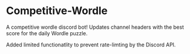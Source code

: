 # Competitive-Wordle
A competitive wordle discord bot! Updates channel headers with the best score for the daily Wordle puzzle.

Added limited functionatlity to prevent rate-limting by the Discord API.
